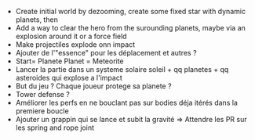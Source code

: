 - Create initial world by dezooming, create some fixed star with dynamic planets, then 
- Add a way to clear the hero from the surounding planets, maybe via an explosion around it or a force field
- Make projectiles explode onn impact
- Ajouter de l'"essence" pour les déplacement et autres ?
- Start= Planete Planet = Meteorite
- Lancer la partie dans un systeme solaire soleil + qq planetes + qq asteroides qui explose a l'impact
- But du jeu ? Chaque joueur protege sa planete ?
- Tower defense ?
- Améliorer les perfs en ne bouclant pas sur bodies déja itérés dans la premiere boucle
- Ajouter un grappin qui se lance et subit la gravité => Attendre les PR sur les spring and rope joint